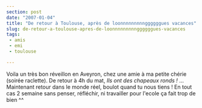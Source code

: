 ```yaml
---
section: post
date: "2007-01-04"
title: "De retour à Toulouse, après de loonnnnnnnnnggggggues vacances"
slug: de-retour-a-toulouse-apres-de-loonnnnnnnnnggggggues-vacances
tags:
 - amis
 - emi
 - toulouse

---
```


Voila un très bon réveillon en Aveyron, chez une amie à ma petite chérie (soirée raclette). De retour à 4h du mat, _Ils ont des chapeaux ronds !_ ... Maintenant retour dans le monde réel, boulot quand tu nous tiens ! En tout cas 2 semaine sans penser, réfléchir, ni travailler pour l'ecole ça fait trop de bien ^^
